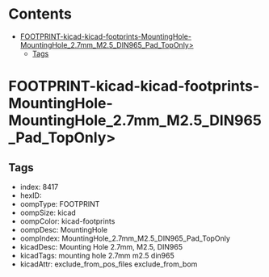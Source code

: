 



Contents
========

* [FOOTPRINT-kicad-kicad-footprints-MountingHole-MountingHole_2.7mm_M2.5_DIN965_Pad_TopOnly>](#footprint-kicad-kicad-footprints-mountinghole-mountinghole_27mm_m25_din965_pad_toponly)
	* [Tags](#tags)

# FOOTPRINT-kicad-kicad-footprints-MountingHole-MountingHole_2.7mm_M2.5_DIN965_Pad_TopOnly>

## Tags

- index: 8417
- hexID: 
- oompType: FOOTPRINT
- oompSize: kicad
- oompColor: kicad-footprints
- oompDesc: MountingHole
- oompIndex: MountingHole_2.7mm_M2.5_DIN965_Pad_TopOnly
- kicadDesc: Mounting Hole 2.7mm, M2.5, DIN965
- kicadTags: mounting hole 2.7mm m2.5 din965
- kicadAttr: exclude_from_pos_files exclude_from_bom
